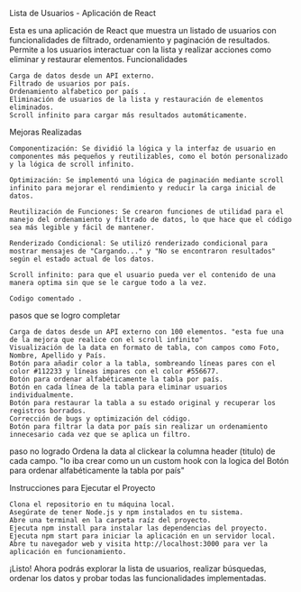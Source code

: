Lista de Usuarios - Aplicación de React

Esta es una aplicación de React que muestra un listado de usuarios con funcionalidades de filtrado, ordenamiento y paginación de resultados. Permite a los usuarios interactuar con la lista y realizar acciones como eliminar y restaurar elementos.
Funcionalidades

    Carga de datos desde un API externo.
    Filtrado de usuarios por país.
    Ordenamiento alfabetico por país .
    Eliminación de usuarios de la lista y restauración de elementos eliminados.
    Scroll infinito para cargar más resultados automáticamente.

Mejoras Realizadas

    Componentización: Se dividió la lógica y la interfaz de usuario en componentes más pequeños y reutilizables, como el botón personalizado y la lógica de scroll infinito.

    Optimización: Se implementó una lógica de paginación mediante scroll infinito para mejorar el rendimiento y reducir la carga inicial de datos.

    Reutilización de Funciones: Se crearon funciones de utilidad para el manejo del ordenamiento y filtrado de datos, lo que hace que el código sea más legible y fácil de mantener.

    Renderizado Condicional: Se utilizó renderizado condicional para mostrar mensajes de "Cargando..." y "No se encontraron resultados" según el estado actual de los datos.

    Scroll infinito: para que el usuario pueda ver el contenido de una manera optima sin que se le cargue todo a la vez.

    Codigo comentado .

pasos que se logro completar

    Carga de datos desde un API externo con 100 elementos. "esta fue una de la mejora que realice con el scroll infinito"
    Visualización de la data en formato de tabla, con campos como Foto, Nombre, Apellido y País.
    Botón para añadir color a la tabla, sombreando líneas pares con el color #112233 y líneas impares con el color #556677.
    Botón para ordenar alfabéticamente la tabla por país.
    Botón en cada línea de la tabla para eliminar usuarios individualmente.
    Botón para restaurar la tabla a su estado original y recuperar los registros borrados.
    Corrección de bugs y optimización del código.
    Botón para filtrar la data por país sin realizar un ordenamiento innecesario cada vez que se aplica un filtro.

paso no logrado
Ordena la data al clickear la columna header (titulo) de cada campo. "lo iba crear como un un custom hook con la logica del Botón para ordenar alfabéticamente la tabla por país"

Instrucciones para Ejecutar el Proyecto

    Clona el repositorio en tu máquina local.
    Asegúrate de tener Node.js y npm instalados en tu sistema.
    Abre una terminal en la carpeta raíz del proyecto.
    Ejecuta npm install para instalar las dependencias del proyecto.
    Ejecuta npm start para iniciar la aplicación en un servidor local.
    Abre tu navegador web y visita http://localhost:3000 para ver la aplicación en funcionamiento.

¡Listo! Ahora podrás explorar la lista de usuarios, realizar búsquedas, ordenar los datos y probar todas las funcionalidades implementadas.
